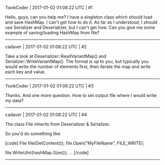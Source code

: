 ToxikCoder | 2017-01-02 01:08:22 UTC | #1

Hello, guys, can you help me?
I have a singleton class which should load and save HashMap. I can't get how to do it. As far as I understood, I should use Serializer and Deserializer, but I can't get how.
Can you give me some example of saving/loading HashMap from file?

-------------------------

cadaver | 2017-01-02 01:08:22 UTC | #2

Take a look at Deserializer::ReadVariantMap() and Serializer::WriteVariantMap(). The format is up to you, but typically you would write the number of elements first, then iterate the map and write each key and value.

-------------------------

ToxikCoder | 2017-01-02 01:08:22 UTC | #3

Thanks. And one more question. How to set output file where I would write my data?

-------------------------

cadaver | 2017-01-02 01:08:22 UTC | #4

The class File inherits from Deserializer & Serializer.

So you'd do something like:

[code]
File file(GetContext());
file.Open("MyFileName", FILE_WRITE);

file.WriteUInt(hashMap.Size());
...
[/code]

-------------------------


